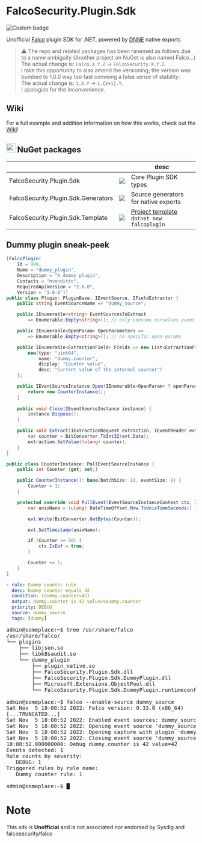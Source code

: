 # FalcoSecurity.Plugin.Sdk

![Custom badge](https://img.shields.io/endpoint?style=for-the-badge&url=https%3A%2F%2Fgist.githubusercontent.com%2Fmvenditto%2F1f05448331025247c1c3375ebe2ba5cf%2Fraw%2F935e97d07d5e67a5cc250fb347a4c72b87ee2ec6%2Ffalco-plugin-sdk_plugin-api-version.json)
<br>

Unofficial [Falco](https://github.com/falcosecurity/falco) plugin SDK for .NET, powered by [DNNE](https://github.com/AaronRobinsonMSFT/DNNE) native exports

> :warning: The repo and related packages has been ranemed as follows due to a name ambiguity (Another project on NuGet is also named Falco...) <br>
    The actual change is: `Falco.X.Y.Z` -> `FalcoSecurity.X.Y.Z`. <br>
    I take this opportunity to also amend the versioning; the version was bumbed to 1.0.0 way too fast conveing a false sense of stability: <br>
    The actual change is: `1.X.Y` -> `1.{X+1}.Y`. <br>
    I apologize for the inconvenience.

## Wiki

For a full example and addition information on how this works, check out the [Wiki](https://github.com/mvenditto/FalcoSecurity.Plugin.Sdk/wiki/Dummy-counter-plugin)!

## <img src="https://upload.wikimedia.org/wikipedia/commons/thumb/2/25/NuGet_project_logo.svg/2048px-NuGet_project_logo.svg.png" width="24" />  NuGet packages
|     |      | desc  |
|-----|------|--|
| FalcoSecurity.Plugin.Sdk  | [![](https://img.shields.io/nuget/v/FalcoSecurity.Plugin.Sdk?style=flat-square&label=nuget)](https://www.nuget.org/packages/FalcoSecurity.Plugin.Sdk/)  | Core Plugin SDK types |
| FalcoSecurity.Plugin.Sdk.Generators | [![](https://img.shields.io/nuget/v/FalcoSecurity.Plugin.Sdk.Generators?style=flat-square&label=nuget)](https://www.nuget.org/packages/FalcoSecurity.Plugin.Sdk.Generators/)  | Source generators for native exports |
| FalcoSecurity.Plugin.Sdk.Template | [![](https://img.shields.io/nuget/v/FalcoSecurity.Plugin.Sdk.Template?style=flat-square&label=nuget)](https://www.nuget.org/packages/FalcoSecurity.Plugin.Sdk.Template/) | [Project template](https://github.com/mvenditto/FalcoSecurity.Plugin.Sdk/wiki/Getting-Started#The-falcoplugin-template) `dotnet new falcoplugin` |

## Dummy plugin sneak-peek
```cs
[FalcoPlugin(
    Id = 999,
    Name = "dummy_plugin",
    Description = "A dummy plugin",
    Contacts = "mvenditto",
    RequiredApiVersion = "2.0.0",
    Version = "1.0.0")]
public class Plugin: PluginBase, IEventSource, IFieldExtractor {
    public string EventSourceName => "dummy_source";

    public IEnumerable<string> EventSourcesToExtract 
        => Enumerable.Empty<string>(); // only consume ourselves event-source

    public IEnumerable<OpenParam> OpenParameters => 
        => Enumerable.Empty<string>(); // no specific open-params

    public IEnumerable<ExtractionField> Fields => new List<ExtractionField> {
        new(type: "uint64",
            name: "dummy.counter",
            display: "Counter value",
            desc: "Current value of the internal counter")
    };

    public IEventSourceInstance Open(IEnumerable<OpenParam> ? openParams) {
        return new CounterInstance();
    }
    
    public void Close(IEventSourceInstance instance) {
        instance.Dispose();
    }

    public void Extract(IExtractionRequest extraction, IEventReader evt) {
        var counter = BitConverter.ToInt32(evt.Data);
        extraction.SetValue((ulong) counter);
    }
}

public class CounterInstance: PullEventSourceInstance {
    public int Counter {get; set;}

    public CounterInstance(): base(batchSize: 10, eventSize: 8) {
        Counter = 1;
    }

    protected override void PullEvent(EventSourceInstanceContext ctx, IEventWriter evt) {
        var unixNano = (ulong) DateTimeOffset.Now.ToUnixTimeSeconds() * 1000000000;

        evt.Write(BitConverter.GetBytes(Counter));

        evt.SetTimestamp(unixNano);

        if (Counter >= 50) {
            ctx.IsEof = true;
        }

        Counter += 1;
    }
}
```

```yaml
- rule: Dummy counter rule
  desc: Dummy counter equals 42
  condition: (dummy.counter=42)
  output: dummy.counter is 42 value=%dummy.counter
  priority: DEBUG
  source: dummy_source
  tags: [dummy]
```
<pre><samp>admin@someplace:~$ <kbd>tree /usr/share/falco</kbd>
/usr/share/falco/
└── plugins
    ├── libjson.so
    ├── libk8saudit.so
    └── dummy_plugin
        ├── plugin_native.so
        ├── FalcoSecurity.Plugin.Sdk.dll
        ├── FalcoSecurity.Plugin.Sdk.DummyPlugin.dll
        ├── Microsoft.Extensions.ObjectPool.dll
        └── FalcoSecurity.Plugin.Sdk.DummyPlugin.runtimeconfig.json</samp>
        
<samp>admin@someplace:~$ <kbd>falco --enable-source dummy_source</kbd>
Sat Nov  5 18:08:52 2022: Falco version: 0.33.0 (x86_64)
[...TRUNCATED...]
Sat Nov  5 18:08:52 2022: Enabled event sources: dummy_source
Sat Nov  5 18:08:52 2022: Opening event source 'dummy_source'
Sat Nov  5 18:08:52 2022: Opening capture with plugin 'dummy_plugin'
Sat Nov  5 18:08:52 2022: Closing event source 'dummy_source'
18:08:52.000000000: Debug dummy.counter is 42 value=42
Events detected: 1
Rule counts by severity:
   DEBUG: 1
Triggered rules by rule name:
   Dummy counter rule: 1

admin@someplace:~$ █</samp></pre>

# Note
This sdk is **Unofficial** and is not associated nor endorsed by Sysdig and falcosecurity/falco

